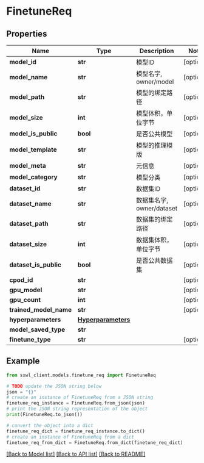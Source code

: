 # FinetuneReq


## Properties

Name | Type | Description | Notes
------------ | ------------- | ------------- | -------------
**model_id** | **str** |  模型ID | [optional] 
**model_name** | **str** |  模型名字, owner/model | [optional] 
**model_path** | **str** |  模型的绑定路径 | [optional] 
**model_size** | **int** |  模型体积，单位字节 | [optional] 
**model_is_public** | **bool** |  是否公共模型 | [optional] 
**model_template** | **str** |  模型的推理模版 | [optional] 
**model_meta** | **str** |  元信息 | [optional] 
**model_category** | **str** |  模型分类 | [optional] 
**dataset_id** | **str** |  数据集ID | [optional] 
**dataset_name** | **str** |  数据集名字, owner/dataset | [optional] 
**dataset_path** | **str** |  数据集的绑定路径 | [optional] 
**dataset_size** | **int** |  数据集体积，单位字节 | [optional] 
**dataset_is_public** | **bool** |  是否公共数据集 | [optional] 
**cpod_id** | **str** |  | [optional] 
**gpu_model** | **str** |  | [optional] 
**gpu_count** | **int** |  | [optional] 
**trained_model_name** | **str** |  | [optional] 
**hyperparameters** | [**Hyperparameters**](Hyperparameters.md) |  | 
**model_saved_type** | **str** |  | 
**finetune_type** | **str** |  | [optional] 

## Example

```python
from sxwl_client.models.finetune_req import FinetuneReq

# TODO update the JSON string below
json = "{}"
# create an instance of FinetuneReq from a JSON string
finetune_req_instance = FinetuneReq.from_json(json)
# print the JSON string representation of the object
print(FinetuneReq.to_json())

# convert the object into a dict
finetune_req_dict = finetune_req_instance.to_dict()
# create an instance of FinetuneReq from a dict
finetune_req_from_dict = FinetuneReq.from_dict(finetune_req_dict)
```
[[Back to Model list]](../README.md#documentation-for-models) [[Back to API list]](../README.md#documentation-for-api-endpoints) [[Back to README]](../README.md)


